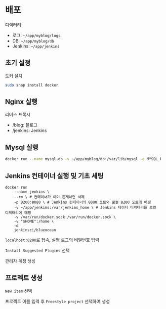 # 배포

디렉터리

* 로그: `~/app/myblog/logs`
* DB: `~/app/myblog/db`
* Jenkins: `~/app/jenkins`

## 초기 설정

도커 설치

```bash
sudo snap install docker
```

## Nginx 실행

리버스 프록시

* /blog: 블로그
* /jenkins: Jenkins

## Mysql 실행

```bash
docker run --name mysql-db -v ~/app/myblog/db:/var/lib/mysql -e MYSQL_ROOT_PASSWORD=root -p 3306:3306 -d mysql:8.0.16
```

## Jenkins 컨테이너 실행 및 기초 세팅

```shell
docker run
    --name jenkins \
    --rm \ # 컨테이너가 이미 존재하면 삭제
    -p 8200:8080 \ # Jenkins 컨테이너의 8080 포트와 로컬 8200 포트에 매핑
    -v ~/app/jenkins:/var/jenkins_home \ # Jenkins 데이터 디렉터리를 로컬 디렉터리에 매핑
    -v /var/run/docker.sock:/var/run/docker.sock \
    -v "$HOME":/home \
    -d
    jenkinsci/blueocean
```

`localhost:8200`로 접속, 실행 로그의 비밀번호 입력

`Install Suggested Plugins` 선택

관리자 계정 생성

## 프로젝트 생성

`New item` 선택

프로젝트 이름 입력 후 `Freestyle project` 선택하여 생성



